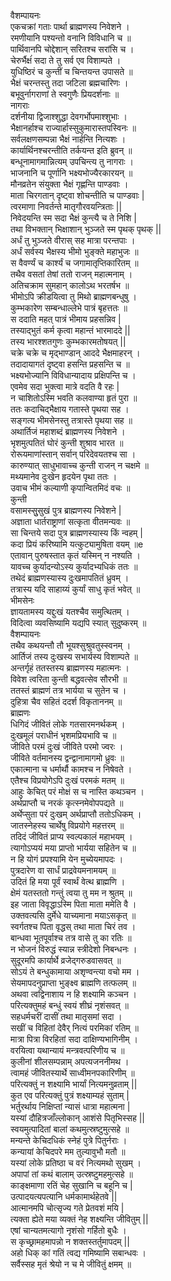 वैशम्पायनः   
एकचक्रां गताः पार्था ब्राह्मणस्य निवेशने ।  
रमणीयानि पश्यन्तो वनानि विविधानि च ॥  
पार्थिवानपि चोद्देशान् सरितश्च सरांसि च ।  
चेरुर्भैक्षंं सदा ते तु सर्व एव विशाम्पते ।  
युधिष्ठिरं च कुन्तीं च चिन्तयन्त उपासते ॥  
भैक्षं चरन्तस्तु तदा जटिला ब्रह्मचारिणः ।  
बभूवुर्नागराणां ते स्वगुणैः प्रियदर्शनाः ॥  
नागराः   
दर्शनीया द्विजाश्शुद्धा देवगर्भोपमाश्शुभाः ।  
भैक्षानर्हाश्च राज्यार्हास्सुकुमारास्तपस्विनः ॥  
सर्वलक्षणसम्पन्ना भैक्षं नार्हन्ति नित्यशः ।  
कार्यार्थिनश्चरन्तीति तर्कयन्त इति ब्रुवन् ॥  
बन्धूनामागमान्नित्यम् उपचिन्त्य तु नागराः ।  
भाजनानि च पूर्णानि भक्ष्यभोज्यैरकारयन् ॥  
मौनव्रतेन संयुक्ता भैक्षं गृह्णन्ति पाण्डवाः ।  
माता चिरगतान् दृष्ट्वा शोचन्तीति च पाण्डवाः |  
त्वरमाणा निवर्तन्ते मातृगौरवयन्त्रिताः ||  
निवेदयन्ति स्म सदा भैक्षं कुन्त्यै च ते निशि |  
तथा विभक्तान् भिक्षाशान् भुञ्जते स्म पृथक् पृथक् ||  
अर्धं तु भुञ्जते वीरास् सह मात्रा परन्तपाः ।  
अर्धं सर्वस्य भैक्षस्य भीमो भुङ्क्ते महाभुजः ॥  
स वैवर्ण्यं च कार्श्यं च जगामातृप्तिकारितम् ॥  
तथैव वसतां तेषां ततो राजन् महात्मनाम् ।  
अतिचक्राम सुमहान् कालोऽथ भरतर्षभ ॥  
भीमोऽपि क्रीडयित्वा तु मिथो ब्राह्मणबन्धुषु ।  
कुम्भकारेण सम्बन्धाल्लेभे पात्रं बृहत्ततः ॥  
स ददाति महत् पात्रं भीमाय प्रहसन्निव |  
तस्याद्भुतं कर्म कृत्वा महान्तं भारमाददे ||  
तस्य भारश्शतगुणः कुम्भकारमतोषयत् ||  
चक्रे चक्रे च मृद्भाण्डान् आददे भैक्षमाहरन् ।  
तदादायागतं दृष्ट्वा हसन्ति प्रहसन्ति च ॥  
भक्ष्यभोज्यानि विविधान्यादाय प्रक्षिपन्ति च ।  
एवमेव सदा भुक्त्वा मात्रे वदति वै रहः |  
न चाशितोऽस्मि भवति कलवाण्या हृतं पुरा ॥  
ततः कदाचिद्भैक्षाय गतास्ते पृथया सह ।  
सङ्गत्य भीमसेनस्तु तत्रास्ते पृथया सह ॥  
अथार्तिजं महाशब्दं ब्राह्मणस्य निवेशने ।  
भृशमुत्पतितं घोरं कुन्ती शुश्राव भारत ॥  
रोरूयमाणांस्तान् सर्वान् परिदेवयतश्च सा ।  
कारुण्यात् साधुभावाच्च कुन्ती राजन् न चक्षमे ॥  
मथ्यमानेव दुःखेन हृदयेन पृथा ततः ।  
उवाच भीमं कल्याणी कृपान्वितमिदं वचः ॥  
कुन्ती  
वसामस्सुुसुखं पुत्र ब्राह्मणस्य निवेशने |  
अज्ञाता धार्तराष्ट्राणां सत्कृता वीतमन्यवः ॥  
सा चिन्तये सदा पुत्र ब्राह्मणस्यास्य किं न्वहम् |  
कदा प्रियं करिष्यामि यत्कुट्यामुषिता वयम् ॥e  
एतावान् पुरुषस्तात कृतं यस्मिन् न नश्यति ।  
यावच्च कुर्यादन्योऽस्य कुर्यादभ्यधिकं ततः ॥  
तथेदं ब्राह्मणस्यास्य दुःखमापतितं ध्रुवम् ।  
तत्रास्य यदि साहाय्यं कुर्यां साधु कृतं भवेत् ॥  
भीमसेनः   
ज्ञायतामस्य यद्दुःखं यतश्चैव समुत्थितम् ।  
विदित्वा व्यवसिष्यामि यद्यपि स्यात् सुदुष्करम् ॥  
वैशम्पायनः   
तथैव कथयन्तौ तौ भूयश्सुश्रुवतुस्स्वनम् ।  
आर्तिजं तस्य दुःखस्य सभार्यस्य विशाम्पते ॥  
अन्तर्गृहं ततस्तस्य ब्राह्मणस्य महात्मनः ।  
विवेश त्वरिता कुन्ती बद्धवत्सेव सौरभी ॥  
ततस्तं ब्राह्मणं तत्र भार्यया च सुतेन च ।  
दुहित्रा चैव सहितं ददर्श विकृताननम् ॥  
ब्राह्मणः  
धिगिदं जीवितं लोके गतसारमनर्थकम् ।  
दुःखमूलं पराधीनं भृशमप्रियभावि च ॥  
जीविते परमं दुःखं जीविते परमो ज्वरः ।  
जीविते वर्तमानस्य द्वन्द्वानामागमो ध्रुवः ॥  
एकात्माना च धर्मार्थौ कामश्च न निषेवते ।  
एतैश्च विप्रयोगेऽपि दुःखं परमकं मतम् ॥  
आहुः केचित् परं मोक्षं स च नास्ति कथञ्चन ।  
अर्थप्राप्तौ च नरकं कृत्स्नमेवोपपद्यते ॥  
अर्थेप्सुता परं दुःखम् अर्थप्राप्तौ ततोऽधिकम् ।  
जातस्नेहस्य चार्थेषु विप्रयोगे महत्तरम् ॥  
तदिदं जीवितं प्राप्य स्वल्पकालं महाभयम् ।  
त्यागोऽप्ययं मया प्राप्तो भार्यया सहितेन च ॥  
न हि योगं प्रपश्यामि येन मुच्येयमापदः ।  
पुत्रदारेण वा सार्धं प्राद्रवेयमनामयम् ॥  
उदितं हि मया पूर्वं स्वार्थं वेत्थ ब्राह्मणि ।  
क्षेमं यतस्ततो गन्तुं त्वया तु मम न श्रुतम् ॥  
इह जाता विवृद्धाऽस्मि पिता माता ममेति वै ।  
उक्तवत्यसि दुर्मेधे याच्यमाना मयाऽसकृत् ॥  
स्वर्गतश्च पिता वृद्धस् तथा माता चिरं तव ।  
बान्धवा भूतपूर्वाश्च तत्र वासे तु का रतिः ॥  
न भोजनं विरुद्धं स्यान्न स्त्रीदेशो निबन्धनः ।  
सुदूरमपि कार्यार्थे व्रजेद्गरुडवासवत् ॥  
सोऽयं ते बन्धुकामाया अशृण्वन्त्या वचो मम ।  
सेयमापदनुप्राप्ता भुङ्क्ष्व ब्राह्मणि तत्फलम् ॥  
अथवा त्वद्विनाशाय न हि शक्ष्यामि कञ्चन ।  
परित्यक्तुमहं बन्धुं स्वयं शीघ्रं नृशंसवत् ॥  
सहधर्मचरीं दासीं तथा मातृसमां सदा ।  
सखीं च विहितां देवैर् नित्यं परमिकां रतिम् ॥  
मात्रा पित्रा विरहितां सदा दाक्षिण्यभागिनीम् ।  
वरयित्वा यथान्यायं मन्त्रवत्परिणीय च ॥  
कुलीनां शीलसम्पन्नाम् अपत्यजननीमथ ।  
त्वामहं जीवितस्यार्थे साध्वीमनपकारिणीम् ॥  
परित्यक्तुं न शक्ष्यामि भार्यां नित्यमनुव्रताम् ||  
कुत एव परित्यक्तुं पुत्रं शक्ष्याम्यहं सुताम् |  
भर्तुरर्थाय निक्षिप्तां न्यासं धात्रा महात्मना |  
यस्यां दौहित्रजाँल्लोकान् आशंसे पितृभिस्सह ||  
स्वयमुत्पादितां बालां कथमुत्स्रष्टुमुत्सहे ॥  
मन्यन्ते केचिदधिकं स्नेहं पुत्रे पितुर्नराः ।  
कन्यायां केचिदपरे मम तुल्यावुभौ मतौ ॥  
यस्यां लोके प्रतिष्ठा च वरं नित्यमथो सुखम् ।  
अपापां तां कथं बालाम् उत्स्रष्टुमहमुत्सहे ॥  
काङ्क्षमाणा रतिं चेह सुखानि च बहूनि च |  
उत्पादयत्यपत्यानि धर्मकामार्थहेतवे ||  
आत्मानमपि चोत्सृज्य गते प्रेतवशं मयि |  
त्यक्ता ह्येते मया व्यक्तं नेह शक्ष्यन्ति जीवितुम् ||   
एषां चान्यतमत्यागो नृशंसो गर्हितो बुधैः ।  
स कृच्छ्रामहमापन्नो न शक्तस्तर्तुमापदम् ||  
अहो धिक् कां गतिं त्वद्य गमिष्यामि सबान्धवः ।  
सर्वैस्सह मृतं श्रेयो न च मे जीवितुं क्षमम् ॥   
